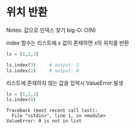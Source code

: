# 위치 반환

Notes: 값으로 인덱스 찾기
big-O: O(N)

index 함수는 리스트에 x 값이 존재하면 x의 위치를 반환

```python
ls = [1,2,3]

ls.index(3)     # output: 2
ls.index(2)     # output: 0
```

리스트에 존재하지 않는 값을 입력시 ValueError 발생

```python
ls = [1,2,3]
ls.index(0)
```

```
Traceback (most recent call last):
  File "<stdin>", line 1, in <module>
ValueError: 0 is not in list
```